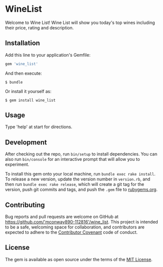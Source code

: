 # WineList

Welcome to Wine List! Wine List will show you today's top wines including their price, rating and description.

## Installation

Add this line to your application's Gemfile:

```ruby
gem 'wine_list'
```

And then execute:

    $ bundle

Or install it yourself as:

    $ gem install wine_list

## Usage

Type 'help' at start for directions.

## Development

After checking out the repo, run `bin/setup` to install dependencies. You can also run `bin/console` for an interactive prompt that will allow you to experiment.

To install this gem onto your local machine, run `bundle exec rake install`. To release a new version, update the version number in `version.rb`, and then run `bundle exec rake release`, which will create a git tag for the version, push git commits and tags, and push the `.gem` file to [rubygems.org](https://rubygems.org).

## Contributing

Bug reports and pull requests are welcome on GitHub at https://github.com/'mconway890-112816'/wine_list. This project is intended to be a safe, welcoming space for collaboration, and contributors are expected to adhere to the [Contributor Covenant](http://contributor-covenant.org) code of conduct.


## License

The gem is available as open source under the terms of the [MIT License](http://opensource.org/licenses/MIT).
